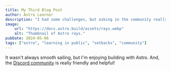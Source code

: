 ```yaml
---
title: My Third Blog Post
author: Astro Learner
description: "I had some challenges, but asking in the community really helped!"
image:
    url: "https://docs.astro.build/assets/rays.webp"
    alt: "Thumbnail of Astro rays."
pubDate: 2024-05-06
tags: ["astro", "learning in public", "setbacks", "community"]
---
```

It wasn't always smooth sailing, but I'm enjoying building with Astro. And, the
[Discord community](https://astro.build/chat) is really friendly and helpful!
